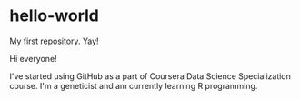 # hello-world
My first repository. Yay!

Hi everyone!

I've started using GitHub as a part of Coursera Data Science Specialization course. I'm a geneticist and am currently learning R programming.

